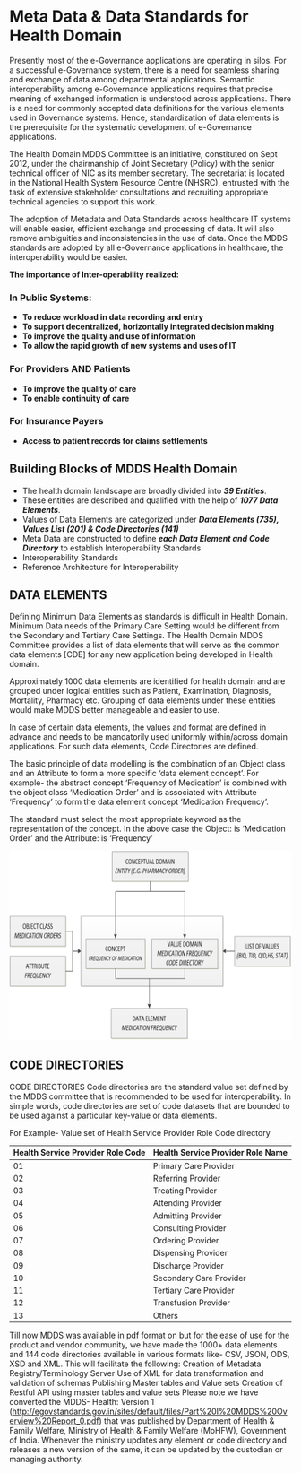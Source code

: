 

# Meta Data & Data Standards for Health Domain

Presently most of the e-Governance applications are operating in silos. For a successful e-Governance system, there is a need for seamless sharing and exchange of data among departmental applications. Semantic interoperability among e-Governance applications requires that precise meaning of exchanged information is understood across applications. There is a need for commonly accepted data definitions for the various elements used in Governance systems. Hence, standardization of data elements is the prerequisite for the systematic development of e-Governance applications.

The Health Domain MDDS Committee is an initiative, constituted on Sept 2012, under the chairmanship of Joint Secretary (Policy) with the senior technical officer of NIC as its member secretary. The secretariat is located in the National Health System Resource Centre (NHSRC), entrusted with the task of extensive stakeholder consultations and recruiting appropriate technical agencies to support this work. 

The adoption of Metadata and Data Standards across healthcare IT systems will enable easier, efficient exchange and processing of data. It will also remove ambiguities and inconsistencies in the use of data. Once the MDDS standards are adopted by all e-Governance applications in healthcare, the interoperability would be easier.  

**The importance of Inter-operability realized:**



### In Public Systems:
*   **To reduce workload in data recording and entry**
*   **To support decentralized, horizontally integrated decision making**
*   **To improve the quality and use of information**
*   **To allow the rapid growth of new systems and uses of IT**
### For Providers AND  Patients
*   **To improve the quality of care**
*   **To enable continuity of care**
### For Insurance Payers
*   **Access to patient records for claims settlements**

## Building Blocks of MDDS Health Domain

*   The health domain landscape are broadly divided into **_39 Entities_**. 
*   These entities are described and qualified with the help of **_1077 Data Elements_**.
*   Values of Data Elements are categorized under **_Data Elements (735), Values List (201) & Code Directories (141)_**
*   Meta Data are constructed to define **_each Data Element and Code Directory_** to establish Interoperability Standards
*   Interoperability Standards
*   Reference Architecture for Interoperability 

## DATA ELEMENTS

Defining Minimum Data Elements as standards is difficult in Health Domain. Minimum Data needs of the Primary Care Setting would be different from the Secondary and Tertiary Care Settings. The Health Domain MDDS Committee provides a list of data elements that will serve as the common data elements [CDE] for any new application being developed in Health domain.

Approximately 1000 data elements are identified for health domain and are grouped under logical entities such as Patient, Examination, Diagnosis, Mortality, Pharmacy etc. Grouping of data elements under these entities would make MDDS better manageable and easier to use. 

In case of certain data elements, the values and format are defined in advance and needs to be mandatorily used uniformly within/across domain applications. For such data elements, Code Directories are defined.

The basic principle of data modelling is the combination of an Object class and an Attribute to form a more specific ‘data element concept’. For example- the abstract concept ‘Frequency of Medication’ is combined with the object class ‘Medication Order’ and is associated with Attribute ‘Frequency’ to form the data element concept ‘Medication Frequency’.
 

The standard must select the most appropriate keyword as the representation of the concept. In the above case the Object: is ‘Medication Order’ and the Attribute: is ‘Frequency’

![diagram](doc/diagram.png)


## CODE DIRECTORIES

CODE DIRECTORIES
Code directories are the standard value set defined by the MDDS committee that is recommended to be used for interoperability. 
In simple words, code directories are set of code datasets that are bounded to be used against a particular key-value or data elements. 

For Example- Value set of Health Service Provider Role Code directory 


|  Health Service Provider Role Code | Health Service Provider Role Name  |  
|----|----------------------|
| 01 | Primary Care Provider|
| 02 |Referring Provider|
| 03 |Treating Provider|
| 04 | Attending Provider|
| 05 |Admitting Provider|
| 06 |Consulting Provider|
| 07 |Ordering Provider|
| 08 |Dispensing Provider|
| 09 |Discharge Provider|
| 10 |Secondary Care Provider|
| 11 |Tertiary Care Provider|
| 12 |Transfusion Provider|
| 13 |Others


Till now MDDS was available in pdf format on but for the ease of use for the product and vendor community, we have made the 1000+ data elements and 144 code directories available in various formats like- CSV, JSON, ODS, XSD and XML. 
This will facilitate the following: 
Creation of Metadata Registry/Terminology Server
Use of XML for data transformation and validation of schemas
Publishing Master tables and Value sets
Creation of Restful API using master tables and value sets
Please note we have converted the MDDS- Health: Version 1 (http://egovstandards.gov.in/sites/default/files/Part%20I%20MDDS%20Overview%20Report_0.pdf) that was published by Department of Health & Family Welfare, Ministry of Health & Family Welfare (MoHFW), Government of India.  Whenever the ministry updates any element or code directory and releases a new version of the same, it can be updated by the custodian or managing authority. 

